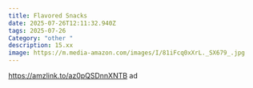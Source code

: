 ```yaml
---
title: Flavored Snacks
date: 2025-07-26T12:11:32.940Z
tags: 2025-07-26
Category: "other "
description: 15.xx
image: https://m.media-amazon.com/images/I/81iFcq0xXrL._SX679_.jpg
---
```

https://amzlink.to/az0pQSDnnXNTB   ad